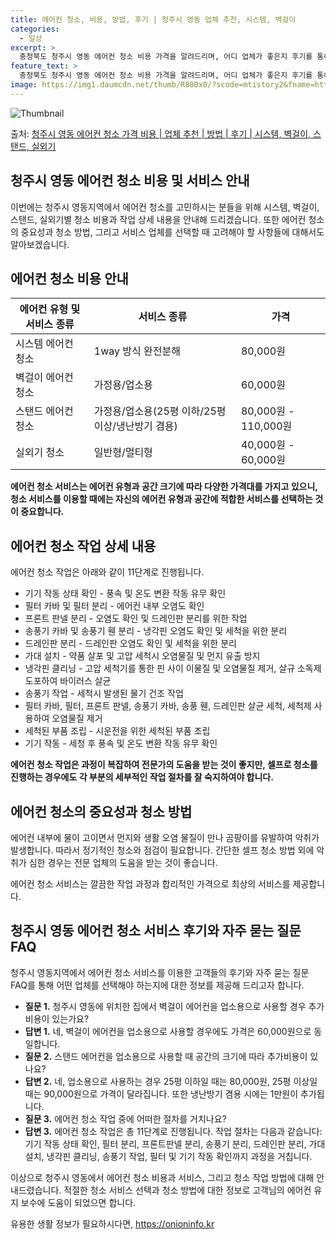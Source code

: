 ```yaml
---
title: 에어컨 청소, 비용, 방법, 후기 | 청주시 영동 업체 추천, 시스템, 벽걸이
categories:
  - 일상
excerpt: >
  충청북도 청주시 영동 에어컨 청소 비용 가격을 알려드리며, 어디 업체가 좋은지 후기를 통해 알아보겠습니다. 현재 글에서는 시스템, 벽걸이, 스탠드, 실외기 각각에 대해 청소 비용이 나와 있으니 참고하시면 되겠습니다. 에어컨 분해 청소 방법 보기 👈 클릭셀프 에어컨 청소 방법 보기👈 클릭청주시 영동 에어컨 청소 비용시스템에어컨 방식클리닝방식금액1way 방식에어컨 완전분해80,000원1way 방식에어컨 필터세척35,000원2way 방식에어컨 완전분해90,000원2way 방식에어컨 필터세척35,000원4way 방식에어컨 완전분해120,000원4way 방식에어컨 필터세척35,000원원형방식에어컨 완전분해140,000원원형방식에어컨 필터세척35,000원에어컨 청소 견적 샘플 보기 👈 클릭에어컨 냄새의 원인에어컨 ..
feature_text: >
  충청북도 청주시 영동 에어컨 청소 비용 가격을 알려드리며, 어디 업체가 좋은지 후기를 통해 알아보겠습니다. 현재 글에서는 시스템, 벽걸이, 스탠드, 실외기 각각에 대해 청소 비용이 나와 있으니 참고하시면 되겠습니다. 에어컨 분해 청소 방법 보기 👈 클릭셀프 에어컨 청소 방법 보기👈 클릭청주시 영동 에어컨 청소 비용시스템에어컨 방식클리닝방식금액1way 방식에어컨 완전분해80,000원1way 방식에어컨 필터세척35,000원2way 방식에어컨 완전분해90,000원2way 방식에어컨 필터세척35,000원4way 방식에어컨 완전분해120,000원4way 방식에어컨 필터세척35,000원원형방식에어컨 완전분해140,000원원형방식에어컨 필터세척35,000원에어컨 청소 견적 샘플 보기 👈 클릭에어컨 냄새의 원인에어컨 ..
image: https://img1.daumcdn.net/thumb/R800x0/?scode=mtistory2&fname=https%3A%2F%2Fblog.kakaocdn.net%2Fdn%2Fk32Wx%2FbtsHA0wqb9o%2F0AiQPFkz9nJaQaKuzkGFB0%2Fimg.webp
---
```


![Thumbnail](https://img1.daumcdn.net/thumb/R800x0/?scode=mtistory2&fname=https%3A%2F%2Fblog.kakaocdn.net%2Fdn%2Fk32Wx%2FbtsHA0wqb9o%2F0AiQPFkz9nJaQaKuzkGFB0%2Fimg.webp)

<p>출처: <a href="https://onioninfo.kr/entry/%EC%B2%AD%EC%A3%BC%EC%8B%9C-%EC%98%81%EB%8F%99-%EC%97%90%EC%96%B4%EC%BB%A8-%EC%B2%AD%EC%86%8C-%EA%B0%80%EA%B2%A9-%EB%B9%84%EC%9A%A9-%EC%97%85%EC%B2%B4-%EC%B6%94%EC%B2%9C-%EB%B0%A9%EB%B2%95-%ED%9B%84%EA%B8%B0-%EC%8B%9C%EC%8A%A4%ED%85%9C-%EB%B2%BD%EA%B1%B8%EC%9D%B4-%EC%8A%A4%ED%83%A0%EB%93%9C-%EC%8B%A4%EC%99%B8%EA%B8%B0" rel="dofollow">청주시 영동 에어컨 청소 가격 비용 | 업체 추천 | 방법 | 후기 | 시스템, 벽걸이, 스탠드, 실외기</a> </p>

## 청주시 영동 에어컨 청소 비용 및 서비스 안내



이번에는 청주시 영동지역에서 에어컨 청소를 고민하시는 분들을 위해 시스템, 벽걸이, 스탠드, 실외기별 청소 비용과 작업 상세 내용을 안내해
드리겠습니다. 또한 에어컨 청소의 중요성과 청소 방법, 그리고 서비스 업체를 선택할 때 고려해야 할 사항들에 대해서도 알아보겠습니다.

## 에어컨 청소 비용 안내

**에어컨 유형 및 서비스 종류** | **서비스 종류** | **가격**  
---|---|---  
시스템 에어컨 청소 | 1way 방식 완전분해 | 80,000원  
벽걸이 에어컨 청소 | 가정용/업소용 | 60,000원  
스탠드 에어컨 청소 | 가정용/업소용(25평 이하/25평 이상/냉난방기 겸용) | 80,000원 - 110,000원  
실외기 청소 | 일반형/멀티형 | 40,000원 - 60,000원  
  


**에어컨 청소 서비스는 에어컨 유형과 공간 크기에 따라 다양한 가격대를 가지고 있으니, 청소 서비스를 이용할 때에는 자신의 에어컨 유형과
공간에 적합한 서비스를 선택하는 것이 중요합니다.**



## 에어컨 청소 작업 상세 내용

에어컨 청소 작업은 아래와 같이 11단계로 진행됩니다.

  * 기기 작동 상태 확인 - 풍속 및 온도 변환 작동 유무 확인
  * 필터 카바 및 필터 분리 - 에어컨 내부 오염도 확인
  * 프론트 판넬 분리 - 오염도 확인 및 드레인판 분리를 위한 작업
  * 송풍기 카바 및 송풍기 휀 분리 - 냉각핀 오염도 확인 및 세척을 위한 분리
  * 드레인판 분리 - 드레인판 오염도 확인 및 세척을 위한 분리
  * 가대 설치 - 약품 살포 및 고압 세척시 오염물질 및 먼지 유출 방지
  * 냉각핀 클리닝 - 고압 세척기를 통한 핀 사이 이물질 및 오염물질 제거, 살규 소독제 도포하여 바이러스 살균
  * 송풍기 작업 - 세척시 발생된 물기 건조 작업
  * 필터 카바, 필터, 프론트 판넬, 송풍기 카바, 송풍 휀, 드레인판 살균 세척, 세척제 사용하여 오염물질 제거
  * 세척된 부품 조립 - 시운전을 위한 세척된 부품 조립
  * 기기 작동 - 세청 후 풍속 및 온도 변환 작동 유무 확인



**에어컨 청소 작업은 과정이 복잡하여 전문가의 도움을 받는 것이 좋지만, 셀프로 청소를 진행하는 경우에도 각 부분의 세부적인 작업 절차를
잘 숙지하여야 합니다.**



## 에어컨 청소의 중요성과 청소 방법

에어컨 내부에 물이 고이면서 먼지와 생활 오염 물질이 만나 곰팡이를 유발하여 악취가 발생합니다. 따라서 정기적인 청소와 점검이 필요합니다.
간단한 셀프 청소 방법 외에 악취가 심한 경우는 전문 업체의 도움을 받는 것이 좋습니다.

에어컨 청소 서비스는 깔끔한 작업 과정과 합리적인 가격으로 최상의 서비스를 제공합니다.



## 청주시 영동 에어컨 청소 서비스 후기와 자주 묻는 질문 FAQ

청주시 영동지역에서 에어컨 청소 서비스를 이용한 고객들의 후기와 자주 묻는 질문 FAQ를 통해 어떤 업체를 선택해야 하는지에 대한 정보를
제공해 드리고자 합니다.

  * **질문 1.** 청주시 영동에 위치한 집에서 벽걸이 에어컨을 업소용으로 사용할 경우 추가비용이 있는가요?
  * **답변 1.** 네, 벽걸이 에어컨을 업소용으로 사용할 경우에도 가격은 60,000원으로 동일합니다.
  * **질문 2.** 스탠드 에어컨을 업소용으로 사용할 때 공간의 크기에 따라 추가비용이 있나요?
  * **답변 2.** 네, 업소용으로 사용하는 경우 25평 이하일 때는 80,000원, 25평 이상일 때는 90,000원으로 가격이 달라집니다. 또한 냉난방기 겸용 시에는 1만원이 추가됩니다.
  * **질문 3.** 에어컨 청소 작업 중에 어떠한 절차를 거치나요?
  * **답변 3.** 에어컨 청소 작업은 총 11단계로 진행됩니다. 작업 절차는 다음과 같습니다: 기기 작동 상태 확인, 필터 분리, 프론트판넬 분리, 송풍기 분리, 드레인판 분리, 가대 설치, 냉각핀 클리닝, 송풍기 작업, 필터 및 기기 작동 확인까지 과정을 거칩니다.



이상으로 청주시 영동에서 에어컨 청소 비용과 서비스, 그리고 청소 작업 방법에 대해 안내드렸습니다. 적절한 청소 서비스 선택과 청소 방법에
대한 정보로 고객님의 에어컨 유지 보수에 도움이 되었으면 합니다.

 

유용한 생활 정보가 필요하시다면, <a href="https://onioninfo.kr" rel="dofollow">https://onioninfo.kr</a>


